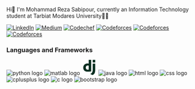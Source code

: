 Hi👋 I'm Mohammad Reza Sabipour, currently an Information Technology student at Tarbiat Modares University👨‍💻

[![LinkedIn](https://img.shields.io/badge/Github-091057?style=for-the-badge&logo=Github&logoColor=white)](https://github.com/mohammad-reza-sabipour)
[![Medium](https://img.shields.io/badge/Medium-12100E?style=for-the-badge&logo=medium&logoColor=white)](https://medium.com/@mohammad_reza_sabipour)
[![Codechef](https://img.shields.io/badge/LeetCode-F3C623.svg?&style=for-the-badge&logo=LeetCode&logoColor=white)](https://www.leetcode.com/users/M0h4mm4dr324)
[![Codeforces](https://img.shields.io/badge/Codeforces-445f9d?style=for-the-badge&logo=Codeforces&logoColor=white)](https://codeforces.com/profile/M0h4mm4dr324)
[![Codeforces](https://img.shields.io/badge/Gmail-FF2929?style=for-the-badge&logo=gmail&logoColor=white)](mailto:mohammadreza.sabipour@gmail.com)
[![Codeforces](https://img.shields.io/badge/google_scholar-0D92F4?style=for-the-badge&logo=googlescholar&logoColor=white)](https://scholar.google.com/citations?user=TT42Kb4AAAAJ&hl=en)
<h3 align="">Languages and Frameworks</h3>
<div align="">
  <img src="https://cdn.jsdelivr.net/gh/devicons/devicon/icons/python/python-plain.svg" height="40" alt="python logo"  />
  <img src="https://cdn.jsdelivr.net/gh/devicons/devicon/icons/matlab/matlab-original.svg" height="40" alt="matlab logo"  />
  <img src="https://github.com/devicons/devicon/blob/v2.15.1/icons/django/django-plain.svg" height="40" alt="django logo"  />
  <img src="https://cdn.jsdelivr.net/gh/devicons/devicon/icons/java/java-plain.svg" height="40" alt="java logo"  />
  <img src="https://cdn.jsdelivr.net/gh/devicons/devicon/icons/html5/html5-plain.svg" height="40" alt="html logo"  />
  <img src="https://cdn.jsdelivr.net/gh/devicons/devicon/icons/css3/css3-plain.svg" height="40" alt="css logo"  />
  <img src="https://cdn.jsdelivr.net/gh/devicons/devicon/icons/cplusplus/cplusplus-plain.svg" height="40" alt="cplusplus logo"  />
  <img src="https://cdn.jsdelivr.net/gh/devicons/devicon/icons/c/c-plain.svg" height="40" alt="c logo"  />
  <img src="https://cdn.jsdelivr.net/gh/devicons/devicon/icons/bootstrap/bootstrap-original.svg" height="40" alt="bootstrap logo"  />
</div>
